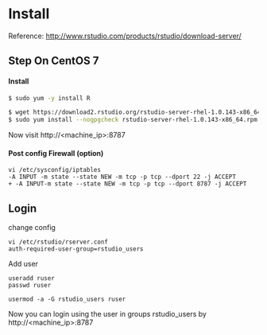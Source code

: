 # Install

Reference: http://www.rstudio.com/products/rstudio/download-server/

## Step On CentOS 7

#### Install
```sh
$ sudo yum -y install R

$ wget https://download2.rstudio.org/rstudio-server-rhel-1.0.143-x86_64.rpm
$ sudo yum install --nogpgcheck rstudio-server-rhel-1.0.143-x86_64.rpm
```

Now visit http://<machine_ip>:8787

#### Post config Firewall (option)
```
vi /etc/sysconfig/iptables
-A INPUT -m state --state NEW -m tcp -p tcp --dport 22 -j ACCEPT
+ -A INPUT-m state --state NEW -m tcp -p tcp --dport 8787 -j ACCEPT
```

## Login

change config
```
vi /etc/rstudio/rserver.conf
auth-required-user-group=rstudio_users
```

Add user
```
useradd ruser
passwd ruser

usermod -a -G rstudio_users ruser
```

Now you can login using the user in groups rstudio_users by http://<machine_ip>:8787



